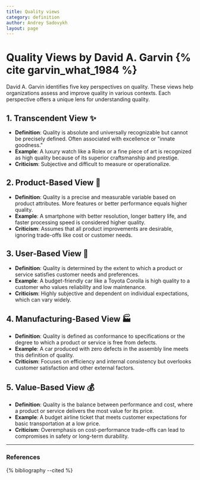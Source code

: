 ```yaml
---
title: Quality views
category: definition
author: Andrey Sadovykh
layout: page
---
```


# Quality Views by David A. Garvin {% cite garvin_what_1984 %}

David A. Garvin identifies five key perspectives on quality. These views help organizations assess and improve quality in various contexts. Each perspective offers a unique lens for understanding quality.

## 1. **Transcendent View** ✨
- **Definition**: Quality is absolute and universally recognizable but cannot be precisely defined. Often associated with excellence or "innate goodness."
- **Example**: A luxury watch like a Rolex or a fine piece of art is recognized as high quality because of its superior craftsmanship and prestige.
- **Criticism**: Subjective and difficult to measure or operationalize.

## 2. **Product-Based View** 🏅
- **Definition**: Quality is a precise and measurable variable based on product attributes. More features or better performance equals higher quality.
- **Example**: A smartphone with better resolution, longer battery life, and faster processing speed is considered higher quality.
- **Criticism**: Assumes that all product improvements are desirable, ignoring trade-offs like cost or customer needs.

## 3. **User-Based View** 👥
- **Definition**: Quality is determined by the extent to which a product or service satisfies customer needs and preferences.
- **Example**: A budget-friendly car like a Toyota Corolla is high quality to a customer who values reliability and low maintenance.
- **Criticism**: Highly subjective and dependent on individual expectations, which can vary widely.

## 4. **Manufacturing-Based View** 🏭
- **Definition**: Quality is defined as conformance to specifications or the degree to which a product or service is free from defects.
- **Example**: A car produced with zero defects in the assembly line meets this definition of quality.
- **Criticism**: Focuses on efficiency and internal consistency but overlooks customer satisfaction and other external factors.

## 5. **Value-Based View** 💰
- **Definition**: Quality is the balance between performance and cost, where a product or service delivers the most value for its price.
- **Example**: A budget airline ticket that meets customer expectations for basic transportation at a low price.
- **Criticism**: Overemphasis on cost-performance trade-offs can lead to compromises in safety or long-term durability.

---

### References

{% bibliography --cited %}
